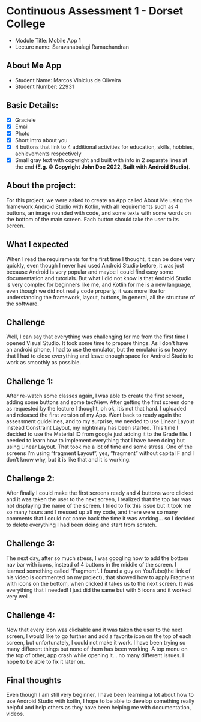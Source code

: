 # Continuous Assessment 1 - Dorset College
- Module Title: Mobile App 1
- Lecture name: Saravanabalagi Ramachandran

## About Me App
- Student Name: Marcos Vinicius de Oliveira
- Student Number: 22931

## Basic Details:
- [x] Graciele
- [x] Email
- [x] Photo
- [x] Short intro about you
- [x] 4 buttons that link to 4 additional activities for education, skills, hobbies, achievements respectively
- [x] Small gray text with copyright and built with info in 2 separate lines at the end **(E.g. © Copyright John Doe 2022, Built with Android Studio)**.

## About the project:
For this project, we were asked to create an App called About Me using the framework Android Studio with Kotlin, with all requirements such as 4 buttons, an image rounded with code, and some texts with some words on the bottom of the main screen. Each button should take the user to its screen.

## What I expected
When I read the requirements for the first time I thought, it can be done very quickly, even though I never had used Android Studio before, it was just because Android is very popular and maybe I could find easy some documentation and tutorials. But what I did not know is that Android Studio is very complex for beginners like me, and Kotlin for me is a new language, even though we did not really code properly, it was more like for understanding the framework, layout, buttons, in general, all the structure of the software.

## Challenge
Well, I can say that everything was challenging for me from the first time I opened Visual Studio. It took some time to prepare things.
As I don't have an android phone, I had to use the emulator, but the emulator is so heavy that I had to close everything and leave enough space for Android Studio to work as smoothly as possible.

## Challenge 1:
After re-watch some classes again, I was able to create the first screen, adding some buttons and some textView. After getting the first screen done as requested by the lecture I thought, oh ok, it’s not that hard. I uploaded and released the first version of my App. Went back to ready again the assessment guidelines, and to my surprise, we needed to use Linear Layout instead Constraint Layout, my nightmary has been started.
This time I decided to use the Material IO from google just adding it to the Grade file.
I needed to learn how to implement everything that I have been doing but using Linear Layout. That took me a lot of time and some stress. One of the screens I’m using “fragment Layout”, yes, “fragment” without capital F and I don’t know why, but it is like that and it is working.

## Challenge 2:
After finally I could make the first screens ready and 4 buttons were clicked and it was taken the user to the next screen, I realized that the top bar was not displaying the name of the screen. I tried to fix this issue but it took me so many hours and I messed up all my code, and there were so many comments that I could not come back the time it was working… so I decided to delete everything I had been doing and start from scratch.

## Challenge 3:
The next day, after so much stress, I was googling how to add the bottom nav bar with icons, instead of 4 buttons in the middle of the screen. I learned something called “Fragment”. I found a guy on YouTube(the link of his video is commented on my project), that showed how to apply Fragment with icons on the bottom, when clicked it takes us to the next screen. It was everything that I needed! I just did the same but with 5 icons and it worked very well.

## Challenge 4:
Now that every icon was clickable and it was taken the user to the next screen, I would like to go further and add a favorite icon on the top of each screen, but unfortunately, I could not make it work. I have been trying so many different things but none of them has been working. A top menu on the top of other, app crash while opening it… no many different issues. I hope to be able to fix it later on.

## Final thoughts
Even though I am still very beginner, I have been learning a lot about how to use Android Studio with kotlin, I hope to be able to develop something really helpful and help others as they have been helping me with documentation, videos.